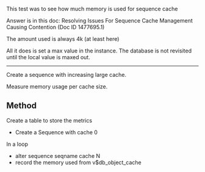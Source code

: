 


This test was to see how much memory is used for sequence cache

Answer is in this doc:
Resolving Issues For Sequence Cache Management Causing Contention (Doc ID 1477695.1)

The amount used is always 4k (at least here)

All it does is set a max value in the instance.
The database is not revisited until the local value is maxed out.


---------------------------------------------------------

Create a sequence with increasing large cache.

Measure memory usage per cache size.

## Method

Create a table to store the metrics


- Create a Sequence with cache 0

In a loop

- alter sequence seqname cache N
- record the memory used from v$db_object_cache


